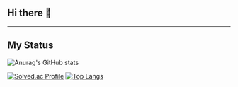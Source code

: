 ## Hi there 👋
---
## My Status
![Anurag's GitHub stats](https://github-readme-stats.vercel.app/api?username=hyeonhoi11&show_icons=true&theme=radical)

[![Solved.ac Profile](http://mazassumnida.wtf/api/v2/generate_badge?boj=mo_o_noe)](https://solved.ac/mo_o_noe/) [![Top Langs](https://github-readme-stats.vercel.app/api/top-langs/?username=hyeonhoi11&layout=compact)](https://github.com/hyeonhoi11/github-readme-stats)


